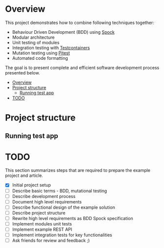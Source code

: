 # Overview

This project demonstrates how to combine following techniques together:

- Behaviour Driven Development (BDD) using [Spock](https://spockframework.org/)
- Modular architecture
- Unit testing of modules
- Integration testing with [Testcontainers](https://testcontainers.com/)
- Mutation testing using [Pitest](https://pitest.org/)
- Automated code formatting

The goal is to present complete and efficient software development process presented below.

<!-- TOC -->
* [Overview](#overview)
* [Project structure](#project-structure)
  * [Running test app](#running-test-app)
* [TODO](#todo)
<!-- TOC -->

# Project structure

## Running test app

# TODO

This section summarizes steps that are required to prepare the example project and article.

- [x] Initial project setup
- [ ] Describe basic terms - BDD, mutational testing
- [ ] Describe development process
- [ ] Document high level requirements
- [ ] Describe functional design of the example solution
- [ ] Describe project structure
- [ ] Rewrite high level requirements as BDD Spock specification
- [ ] Implement modules unit tests
- [ ] Implement example REST API
- [ ] Implement integration tests for key functionalities
- [ ] Ask friends for review and feedback ;)
